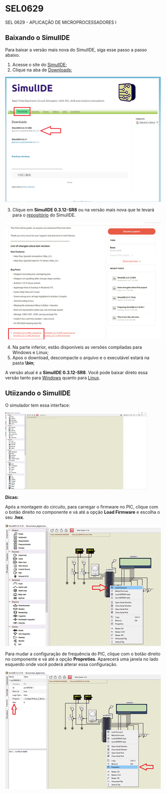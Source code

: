 # SEL0629

SEL 0629 - APLICAÇÃO DE MICROPROCESSADORES I

## Baixando o SimulIDE

Para baixar a versão mais nova do SimulIDE, siga esse passo a passo abaixo.

 1. Acesse o site do [SimulIDE]([https://simulide.blogspot.com/](https://simulide.blogspot.com/));
 2. Clique na aba de [Downloads]([https://simulide.blogspot.com/p/downloads.html](https://simulide.blogspot.com/p/downloads.html));
 
 ![](https://github.com/LAVI-USP/SEL0629/blob/master/images/download_1.png)
 
 3. Clique em **SimulIDE 0.3.12-SR8** ou na versão mais nova que te levará para o [repositório]([https://www.patreon.com/posts/simulide-0-3-12-35657927](https://www.patreon.com/posts/simulide-0-3-12-35657927)) do SimulIDE.
 
  ![](https://github.com/LAVI-USP/SEL0629/blob/master/images/download_2.png)
  
 4. Na parte inferior, estão disponíveis as versões compiladas para Windows e Linux;
 5. Apos o download, descompacte o arquivo e o executável estará na pasta **\bin**;
 

A versão atual é a  **SimulIDE 0.3.12-SR8**. Você pode baixar direto essa versão tanto para [Windows](https://www.patreon.com/file?h=35657927&i=5375153) quanto para [Linux](https://www.patreon.com/file?h=35657927&i=5375144).

## Utiizando o SimulIDE

O simulador tem essa interface:

![](https://github.com/LAVI-USP/SEL0629/blob/master/images/simulide.png)

**Dicas:**

Após a montagem do circuito, para carregar o firmware no PIC, clique com o botão direito no componente e vá até a opção **Load Firmware** e escolha o seu **.hex**.

![](https://github.com/LAVI-USP/SEL0629/blob/master/images/loadfirmware.png)

Para mudar a configuração de frequência do PIC,  clique com o botão direito no componente e vá até a opção **Propreties**. Aparecerá uma janela no lado esquerdo onde você poderá alterar essa configuração.

![e](https://github.com/LAVI-USP/SEL0629/blob/master/images/propriedades.png)
